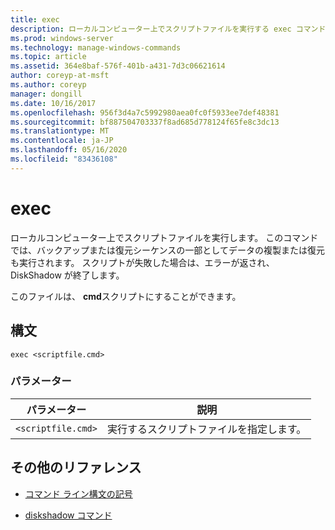 ```yaml
---
title: exec
description: ローカルコンピューター上でスクリプトファイルを実行する exec コマンドのリファレンストピックです。
ms.prod: windows-server
ms.technology: manage-windows-commands
ms.topic: article
ms.assetid: 364e8baf-576f-401b-a431-7d3c06621614
author: coreyp-at-msft
ms.author: coreyp
manager: dongill
ms.date: 10/16/2017
ms.openlocfilehash: 956f3d4a7c5992980aea0fc0f5933ee7def48381
ms.sourcegitcommit: bf887504703337f8ad685d778124f65fe8c3dc13
ms.translationtype: MT
ms.contentlocale: ja-JP
ms.lasthandoff: 05/16/2020
ms.locfileid: "83436108"
---
```

# <a name="exec"></a>exec

ローカルコンピューター上でスクリプトファイルを実行します。 このコマンドでは、バックアップまたは復元シーケンスの一部としてデータの複製または復元も実行されます。 スクリプトが失敗した場合は、エラーが返され、DiskShadow が終了します。

このファイルは、 **cmd**スクリプトにすることができます。

## <a name="syntax"></a>構文

```
exec <scriptfile.cmd>
```

### <a name="parameters"></a>パラメーター

| パラメーター | 説明 |
| --------- | ----------- |
| `<scriptfile.cmd>` | 実行するスクリプトファイルを指定します。 |

## <a name="additional-references"></a>その他のリファレンス

- [コマンド ライン構文の記号](command-line-syntax-key.md)

- [diskshadow コマンド](diskshadow.md)
